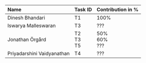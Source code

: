 | Name                       | Task ID            | Contribution in %     |
| :------------------------- | :----------------- | :-------------------- |
| Dinesh Bhandari            | T1                 | 100%                  |
| Iswarya Malleswaran        | T3                 | ???                   |
| Jonathan Örgård            | T2 <br> T3 <br> T5 | 50% <br> 60% <br> ??? |
| Priyadarshini Vaidyanathan | T4                 | ???                   |

